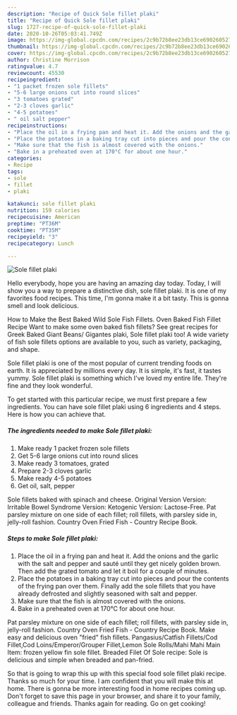 ```yaml
---
description: "Recipe of Quick Sole fillet plaki"
title: "Recipe of Quick Sole fillet plaki"
slug: 1727-recipe-of-quick-sole-fillet-plaki
date: 2020-10-26T05:03:41.749Z
image: https://img-global.cpcdn.com/recipes/2c9b72b8ee23db13ce690260527e73db/751x532cq70/sole-fillet-plaki-recipe-main-photo.jpg
thumbnail: https://img-global.cpcdn.com/recipes/2c9b72b8ee23db13ce690260527e73db/751x532cq70/sole-fillet-plaki-recipe-main-photo.jpg
cover: https://img-global.cpcdn.com/recipes/2c9b72b8ee23db13ce690260527e73db/751x532cq70/sole-fillet-plaki-recipe-main-photo.jpg
author: Christine Morrison
ratingvalue: 4.7
reviewcount: 45530
recipeingredient:
- "1 packet frozen sole fillets"
- "5-6 large onions cut into round slices"
- "3 tomatoes grated"
- "2-3 cloves garlic"
- "4-5 potatoes"
- " oil salt pepper"
recipeinstructions:
- "Place the oil in a frying pan and heat it. Add the onions and the garlic with the salt and pepper and sauté until they get nicely golden brown. Then add the grated tomato and let it boil for a couple of minutes."
- "Place the potatoes in a baking tray cut into pieces and pour the contents of the frying pan over them. Finally add the sole fillets that you have already defrosted and slightly seasoned with salt and pepper."
- "Make sure that the fish is almost covered with the onions."
- "Bake in a preheated oven at 170°C for about one hour."
categories:
- Recipe
tags:
- sole
- fillet
- plaki

katakunci: sole fillet plaki 
nutrition: 159 calories
recipecuisine: American
preptime: "PT36M"
cooktime: "PT35M"
recipeyield: "3"
recipecategory: Lunch

---
```



![Sole fillet plaki](https://img-global.cpcdn.com/recipes/2c9b72b8ee23db13ce690260527e73db/751x532cq70/sole-fillet-plaki-recipe-main-photo.jpg)

Hello everybody, hope you are having an amazing day today. Today, I will show you a way to prepare a distinctive dish, sole fillet plaki. It is one of my favorites food recipes. This time, I'm gonna make it a bit tasty. This is gonna smell and look delicious.

How to Make the Best Baked Wild Sole Fish Fillets. Oven Baked Fish Fillet Recipe Want to make some oven baked fish fillets? See great recipes for Greek Baked Giant Beans/ Gigantes plaki, Sole fillet plaki too! A wide variety of fish sole fillets options are available to you, such as variety, packaging, and shape.

Sole fillet plaki is one of the most popular of current trending foods on earth. It is appreciated by millions every day. It is simple, it's fast, it tastes yummy. Sole fillet plaki is something which I've loved my entire life. They're fine and they look wonderful.


To get started with this particular recipe, we must first prepare a few ingredients. You can have sole fillet plaki using 6 ingredients and 4 steps. Here is how you can achieve that.

<!--inarticleads1-->

##### The ingredients needed to make Sole fillet plaki:

1. Make ready 1 packet frozen sole fillets
1. Get 5-6 large onions cut into round slices
1. Make ready 3 tomatoes, grated
1. Prepare 2-3 cloves garlic
1. Make ready 4-5 potatoes
1. Get  oil, salt, pepper


Sole fillets baked with spinach and cheese. Original Version Version: Irritable Bowel Syndrome Version: Ketogenic Version: Lactose-Free. Pat parsley mixture on one side of each fillet; roll fillets, with parsley side in, jelly-roll fashion. Country Oven Fried Fish - Country Recipe Book. 

<!--inarticleads2-->

##### Steps to make Sole fillet plaki:

1. Place the oil in a frying pan and heat it. Add the onions and the garlic with the salt and pepper and sauté until they get nicely golden brown. Then add the grated tomato and let it boil for a couple of minutes.
1. Place the potatoes in a baking tray cut into pieces and pour the contents of the frying pan over them. Finally add the sole fillets that you have already defrosted and slightly seasoned with salt and pepper.
1. Make sure that the fish is almost covered with the onions.
1. Bake in a preheated oven at 170°C for about one hour.


Pat parsley mixture on one side of each fillet; roll fillets, with parsley side in, jelly-roll fashion. Country Oven Fried Fish - Country Recipe Book. Make easy and delicious oven &#34;fried&#34; fish fillets. Pangasius/Catfish Fillets/Cod Fillet,Cod Loins/Emperor/Grouper Fillet,Lemon Sole Rolls/Mahi Mahi Main Item: frozen yellow fin sole fillet. Breaded Filet Of Sole recipe: Sole is delicious and simple when breaded and pan-fried. 

So that is going to wrap this up with this special food sole fillet plaki recipe. Thanks so much for your time. I am confident that you will make this at home. There is gonna be more interesting food in home recipes coming up. Don't forget to save this page in your browser, and share it to your family, colleague and friends. Thanks again for reading. Go on get cooking!
